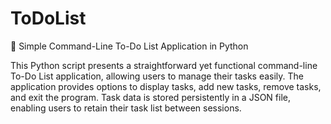 # ToDoList

🔰 Simple Command-Line To-Do List Application in Python

This Python script presents a straightforward yet functional command-line To-Do List application, allowing users to manage their tasks easily. The application provides options to display tasks, add new tasks, remove tasks, and exit the program. Task data is stored persistently in a JSON file, enabling users to retain their task list between sessions.
